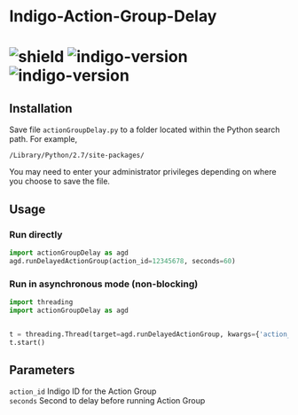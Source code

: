 # Indigo-Action-Group-Delay
# ![shield](https://img.shields.io/github/release/DaveL17/Indigo-Action-Group-Delay.svg) ![indigo-version](https://img.shields.io/badge/Indigo-7.0+-blueviolet.svg) ![indigo-version](https://img.shields.io/badge/Python-2.7-darkgreen.svg)

## Installation
Save file `actionGroupDelay.py` to a folder located within the Python 
search path. For example,  

`/Library/Python/2.7/site-packages/`

You may need to enter your administrator privileges depending on where
you choose to save the file.

## Usage
### Run directly
```python
import actionGroupDelay as agd  
agd.runDelayedActionGroup(action_id=12345678, seconds=60)  
```

### Run in asynchronous mode (non-blocking)
```python
import threading  
import actionGroupDelay as agd  


t = threading.Thread(target=agd.runDelayedActionGroup, kwargs={'action_id': 1450401770, 'seconds': 5})  # Replace with your action id, time in seconds
t.start()
```

## Parameters
`action_id` Indigo ID for the Action Group  
`seconds` Second to delay before running Action Group

